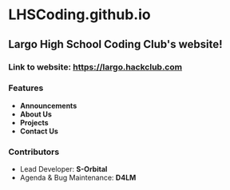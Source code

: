 # LHSCoding.github.io
## Largo High School Coding Club's website!

### Link to website: https://largo.hackclub.com

### Features
* **Announcements**
* **About Us**
* **Projects**
* **Contact Us**

### Contributors
* Lead Developer: **S-Orbital**
* Agenda & Bug Maintenance: **D4LM**

